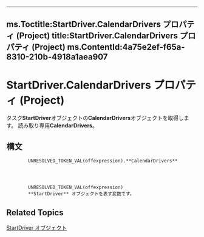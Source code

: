 

---
ms.Toctitle:StartDriver.CalendarDrivers プロパティ (Project)
title:StartDriver.CalendarDrivers プロパティ (Project)
ms.ContentId:4a75e2ef-f65a-8310-210b-4918a1aea907
---
# StartDriver.CalendarDrivers プロパティ (Project)




タスク**StartDriver**オブジェクトの**CalendarDrivers**オブジェクトを取得します。  読み取り専用**CalendarDrivers**。

## 構文

            UNRESOLVED_TOKEN_VAL(offexpression).**CalendarDrivers**




            UNRESOLVED_TOKEN_VAL(offexpression)
            **StartDriver** オブジェクトを表す変数です。



## Related Topics

[StartDriver オブジェクト](4df2c386-a31e-faea-e286-d510f11cca57.md)




